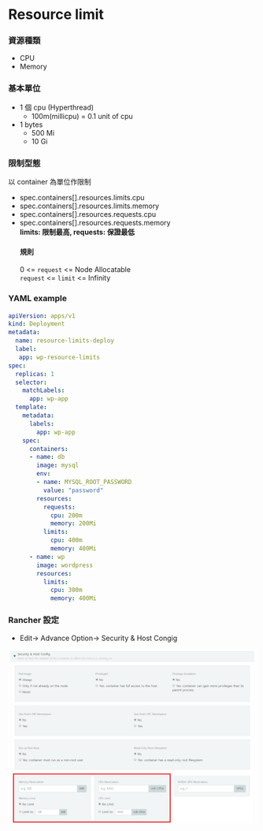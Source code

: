 # Resource limit
### 資源種類
- CPU
- Memory

### 基本單位
- 1 個 cpu (Hyperthread)
    - 100m(millicpu) = 0.1 unit of cpu
- 1 bytes
    - 500 Mi
    - 10 Gi

### 限制型態
以 container 為單位作限制
- spec.containers[].resources.limits.cpu 
- spec.containers[].resources.limits.memory 
- spec.containers[].resources.requests.cpu
- spec.containers[].resources.requests.memory  
**limits: 限制最高, requests: 保證最低** 
    #### 規則
    0 <= `request` <= Node Allocatable  
    `request` <= `limit` <= Infinity

### YAML example
```yaml
apiVersion: apps/v1
kind: Deployment
metadata:
  name: resource-limits-deploy
  label: 
   app: wp-resource-limits
spec:
  replicas: 1
  selector: 
    matchLabels:
      app: wp-app
  template:
    metadata:
      labels:
        app: wp-app
    spec:
      containers:
      - name: db
        image: mysql
        env:
        - name: MYSQL_ROOT_PASSWORD
          value: "password"
        resources:
          requests:
            cpu: 200m
            memory: 200Mi
          limits:
            cpu: 400m
            memory: 400Mi
      - name: wp
        image: wordpress
        resources:
          limits:
            cpu: 300m
            memory: 400Mi
```
### Rancher 設定
- Edit-> Advance Option-> Security & Host Congig  

![](resource/1.PNG)
